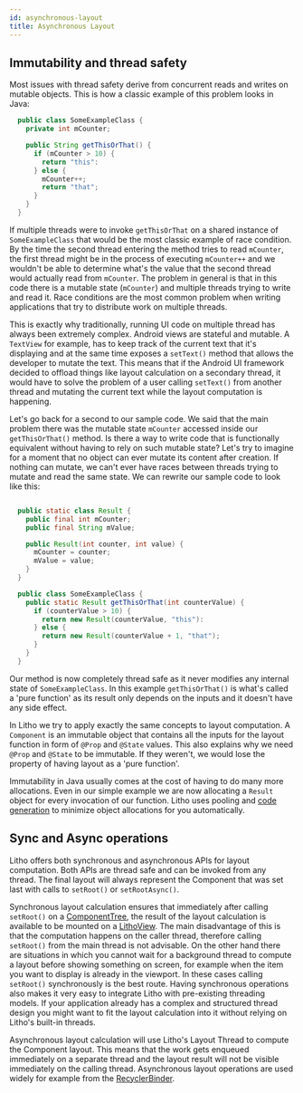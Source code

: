 ```yaml
---
id: asynchronous-layout
title: Asynchronous Layout
---
```


## Immutability and thread safety

Most issues with thread safety derive from concurrent reads and writes on mutable objects. This is how a classic example of this problem looks in Java:

``` java
  public class SomeExampleClass {
    private int mCounter;

    public String getThisOrThat() {
      if (mCounter > 10) {
        return "this":
      } else {
        mCounter++;
        return "that";
      }
    }
  }

```
If multiple threads were to invoke `getThisOrThat` on a shared instance of `SomeExampleClass` that would be the most classic example of race condition. By the time the second thread entering the method tries to read `mCounter`, the first thread might be in the process of executing `mCounter++` and we wouldn't be able to determine what's the value that the second thread would actually read from `mCounter`.
The problem in general is that in this code there is a mutable state (`mCounter`) and multiple threads trying to write and read it.
Race conditions are the most common problem when writing applications that try to distribute work on multiple threads.

This is exactly why traditionally, running UI code on multiple thread has always been extremely complex.
Android views are stateful and mutable. A `TextView` for example, has to keep track of the current text that it's displaying and at the same time exposes a `setText()` method that allows the developer to mutate the text.
This means that if the Android UI framework decided to offload things like layout calculation on a secondary thread, it would have to solve the problem of a user calling `setText()` from another thread and mutating the current text while
the layout computation is happening.

Let's go back for a second to our sample code. We said that the main problem there was the mutable state `mCounter` accessed inside our `getThisOrThat()` method. Is there a way to write code that is functionally equivalent without having to rely on such mutable state?
Let's try to imagine for a moment that no object can ever mutate its content after creation. If nothing can mutate, we can't ever have races between threads trying to mutate and read the same state.
We can rewrite our sample code to look like this:

``` java

  public static class Result {
    public final int mCounter;
    public final String mValue;

    public Result(int counter, int value) {
      mCounter = counter;
      mValue = value;
    }
  }

  public class SomeExampleClass {
    public static Result getThisOrThat(int counterValue) {
      if (counterValue > 10) {
        return new Result(counterValue, "this"):
      } else {
        return new Result(counterValue + 1, "that");
      }
    }
  }

```

Our method is now completely thread safe as it never modifies any internal state of `SomeExampleClass`. In this example `getThisOrThat()` is what's called a 'pure function' as its result only depends on the inputs and it doesn't have any side effect.

In Litho we try to apply exactly the same concepts to layout computation. A `Component` is an immutable object that contains all the inputs for the layout function in form of `@Prop` and `@State` values. This also explains why we need `@Prop` and `@State` to be immutable. If they weren't, we would lose the property of having layout as a 'pure function'.

Immutability in Java usually comes at the cost of having to do many more allocations. Even in our simple example we are now allocating a `Result` object for every invocation of our function. Litho uses pooling and [code generation](codegen) to minimize object allocations for you automatically.

## Sync and Async operations

Litho offers both synchronous and asynchronous APIs for layout computation. Both APIs are thread safe and can be invoked from any thread. The final layout will always represent the Component that was set last with calls to `setRoot()` or `setRootAsync()`.

Synchronous layout calculation ensures that immediately after calling `setRoot()` on a [ComponentTree](pathname:///javadoc/com/facebook/litho/ComponentTree.html), the result of the layout calculation is available to be mounted on a [LithoView](pathname:///javadoc/com/facebook/litho/LithoView.html).
The main disadvantage of this is that the computation happens on the caller thread, therefore calling `setRoot()` from the main thread is not advisable. On the other hand there are situations in which you cannot wait for a background thread to compute a layout before showing something on screen, for example when the item you want to display is already in the viewport. In these cases calling `setRoot()` synchronously is the best route.
Having synchronous operations also makes it very easy to integrate Litho with pre-existing threading models. If your application already has a complex and structured thread design you might want to fit the layout calculation into it without relying on Litho's built-in threads.

Asynchronous layout calculation will use Litho's Layout Thread to compute the Component layout. This means that the work gets enqueued immediately on a separate thread and the layout result will not be visible immediately on the calling thread. Asynchronous layout operations are used widely for example from the [RecyclerBinder](recycler-component).
